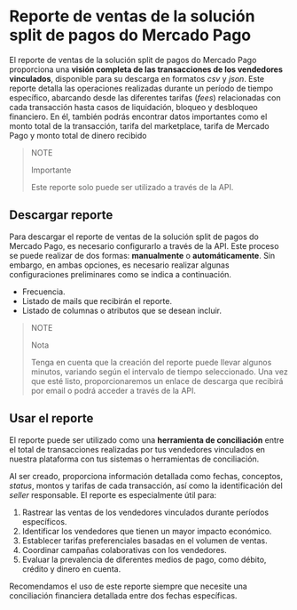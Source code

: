 # Reporte de ventas de la solución split de pagos do Mercado Pago

El reporte de ventas de la solución split de pagos do Mercado Pago proporciona una **visión completa de las transacciones de los vendedores vinculados**, disponible para su descarga en formatos _csv_ y _json_. Este reporte detalla las operaciones realizadas durante un período de tiempo específico, abarcando desde las diferentes tarifas (_fees_) relacionadas con cada transacción hasta casos de liquidación, bloqueo y desbloqueo financiero. En él, también podrás encontrar datos importantes como el monto total de la transacción, tarifa del marketplace, tarifa de Mercado Pago y monto total de dinero recibido

> NOTE
>
> Importante
>
> Este reporte solo puede ser utilizado a través de la API.

## Descargar reporte

Para descargar el reporte de ventas de la solución split de pagos do Mercado Pago, es necesario configurarlo a través de la API. Este proceso se puede realizar de dos formas: **manualmente** o **automáticamente**. Sin embargo, en ambas opciones, es necesario realizar algunas configuraciones preliminares como se indica a continuación.

   - Frecuencia.
   - Listado de mails que recibirán el reporte.
   - Listado de columnas o atributos que se desean incluir.

> NOTE
>
> Nota
> 
> Tenga en cuenta que la creación del reporte puede llevar algunos minutos, variando según el intervalo de tiempo seleccionado. Una vez que esté listo, proporcionaremos un enlace de descarga que recibirá por email o podrá acceder a través de la API.

## Usar el reporte

El reporte puede ser utilizado como una **herramienta de conciliación** entre el total de transacciones realizadas por tus vendedores vinculados en nuestra plataforma con tus sistemas o herramientas de conciliación.

Al ser creado, proporciona información detallada como fechas, conceptos, _status_, montos y tarifas de cada transacción, así como la identificación del _seller_ responsable. El reporte es especialmente útil para:

 1. Rastrear las ventas de los vendedores vinculados durante períodos específicos.
 2. Identificar los vendedores que tienen un mayor impacto económico.
 3. Establecer tarifas preferenciales basadas en el volumen de ventas.
 4. Coordinar campañas colaborativas con los vendedores.
 5. Evaluar la prevalencia de diferentes medios de pago, como débito, crédito y dinero en cuenta.

Recomendamos el uso de este reporte siempre que necesite una conciliación financiera detallada entre dos fechas específicas.